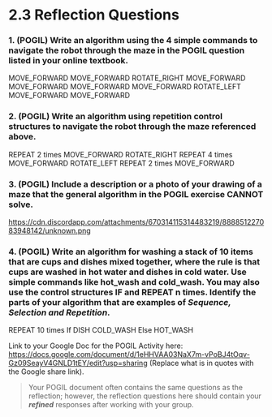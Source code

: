 # 2.3 Reflection Questions

### 1. (POGIL) Write an algorithm using the 4 simple commands to navigate the robot through the maze in the POGIL question listed in your online textbook.

MOVE_FORWARD
MOVE_FORWARD
ROTATE_RIGHT
MOVE_FORWARD
MOVE_FORWARD
MOVE_FORWARD
MOVE_FORWARD
ROTATE_LEFT
MOVE_FORWARD
MOVE_FORWARD


### 2. (POGIL) Write an algorithm using repetition control structures to navigate the robot through the maze referenced above.

REPEAT 2 times
	MOVE_FORWARD
ROTATE_RIGHT
REPEAT 4 times
	MOVE_FORWARD
ROTATE_LEFT
REPEAT 2 times
	MOVE_FORWARD



### 3. (POGIL) Include a description or a photo of your drawing of a maze that the general algorithm in the POGIL exercise CANNOT solve.

https://cdn.discordapp.com/attachments/670314115314483219/888851227083948142/unknown.png 

### 4. (POGIL) Write an algorithm for washing a stack of 10 items that are cups and dishes mixed together, where the rule is that cups are washed in hot water and dishes in cold water. Use simple commands like **hot_wash** and **cold_wash**. You may also use the control structures **IF** and **REPEAT n times**. Identify the parts of your algorithm that are examples of *Sequence, Selection and Repetition*.

REPEAT 10 times 
  If DISH 
    COLD_WASH
  Else HOT_WASH


Link to your Google Doc for the POGIL Activity here: https://docs.google.com/document/d/1eHHVAA03NaX7m-vPoBJ4tOqv-Gz09SeayV4GNLD1tEY/edit?usp=sharing (Replace what is in quotes with the Google share link).

> Your POGIL document often contains the same questions as the reflection; however, the reflection questions here should contain your ***refined*** responses after working with your group.
